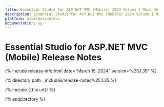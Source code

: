 ```yaml
---
title: Essential Studio for ASP.NET MVC (Mobile) 2024 Volume 1 Main Release Release Notes  
description: Essential Studio for ASP.NET MVC (Mobile) 2024 Volume 1 Main Release Release Notes  
platform: mobileaspnetmvc
documentation: ug
---
```


# Essential Studio for ASP.NET MVC (Mobile)  Release Notes  

{% include release-info.html date="March 15, 2024"  version="v25.1.35" %} 

{% directory path: _includes/release-notes/v25.1.35 %}

{% include {{file.url}} %}

{% enddirectory %}